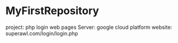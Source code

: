 # MyFirstRepository
project: php login web pages
Server: google cloud platform
website: superawl.com/login/login.php
